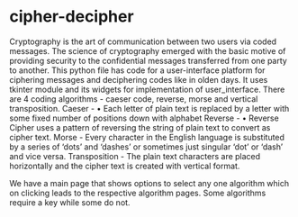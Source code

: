 # cipher-decipher
Cryptography is the art of communication between two users via coded messages.
The science of cryptography emerged with the basic motive of providing security to the confidential messages transferred from one party to another.
This python file has code for a user-interface platform for ciphering messages and deciphering codes like in olden days.
It uses tkinter module and its widgets for implementation of user_interface.
There are 4 coding algorithms - caeser code, reverse, morse and vertical transposition.
Caeser - •	Each letter of plain text is replaced by a letter with some fixed number of positions down with alphabet
Reverse - •	Reverse Cipher uses a pattern of reversing the string of plain text to convert as cipher text.
Morse - Every character in the English language is substituted by a series of ‘dots’ and ‘dashes’ or sometimes just singular ‘dot’ or ‘dash’ and vice versa. 
Transposition - The plain text characters are placed horizontally and the cipher text is created with vertical format. 

We have a main page that shows options to select any one algorithm which on clicking leads to the respective algorithm pages. Some algorithms require a key while some do not.
